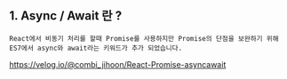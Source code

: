 ## 1. Async / Await 란 ?

	React에서 비동기 처리를 할때 Promise를 사용하지만 Promise의 단점을 보완하기 위해 ES7에서 async와 await라는 키워드가 추가 되었습니다.

https://velog.io/@combi_jihoon/React-Promise-asyncawait


